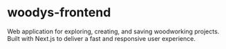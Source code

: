 # woodys-frontend
Web application for exploring, creating, and saving woodworking projects. Built with Next.js to deliver a fast and responsive user experience.

